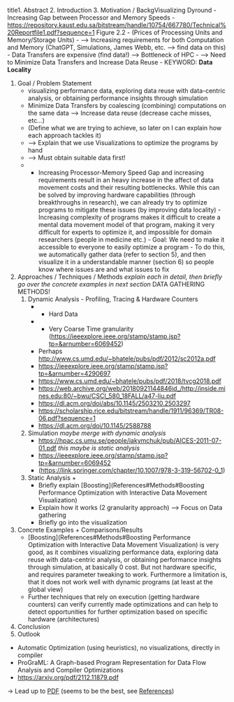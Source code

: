 title1. Abstract
2. Introduction
3. Motivation / BackgVisualizing Dyround
	 - Increasing Gap between Processor and Memory Speeds
		 - https://repository.kaust.edu.sa/bitstream/handle/10754/667780/Technical%20Reportfile1.pdf?sequence=1 Figure 2.2
	 - (Prices of Processing Units and Memory/Storage Units)
	 - --> Increasing requirements for both Computation and Memory (ChatGPT, Simulations, James Webb, etc. --> find data on this)
	 - Data Transfers are expensive (find data!) --> Bottleneck of HPC
	 - --> Need to Minimize Data Transfers and Increase Data Reuse
	 - KEYWORD: **Data Locality**
1. Goal / Problem Statement
	- visualizing performance data, exploring data reuse with data-centric analysis, or obtaining performance insights through simulation
	- Minimize Data Transfers by coalescing (combining) computations on the same data --> Increase data reuse (decrease cache misses, etc...)
	- (Define what we are trying to achieve, so later on I can explain how each approach tackles it)
	- --> Explain that we use Visualizations to optimize the programs by hand
	- --> Must obtain suitable data first!
	- - Increasing Processor-Memory Speed Gap and increasing requirements result in an heavy increase in the affect of data movement costs and their resulting bottlenecks. While this can be solved by improving hardware capabilities (through breakthroughs in research), we can already try to optimize programs to mitigate these issues (by improving data locality) - Increasing complexity of programs makes it difficult to create a mental data movement model of that program, making it very difficult for experts to optimize it, and impossible for domain researchers (people in medicine etc.) - Goal: We need to make it accessible to everyone to easily optimize a program - To do this, we automatically gather data (refer to section 5), and then visualize it in a understandable manner (section 6) so people know where issues are and what issues to fix
1. Approaches / Techniques / Methods _explain each in detail, then briefly go over the concrete examples in next section_ DATA GATHERING METHODS!
	1. Dynamic Analysis -  Profiling, Tracing & Hardware Counters
		 - + Hard Data
		 - - Very Coarse Time granularity (https://ieeexplore.ieee.org/stamp/stamp.jsp?tp=&arnumber=6069452)
		 - Perhaps http://www.cs.umd.edu/~bhatele/pubs/pdf/2012/sc2012a.pdf
		 - https://ieeexplore.ieee.org/stamp/stamp.jsp?tp=&arnumber=4290697
		 - https://www.cs.umd.edu/~bhatele/pubs/pdf/2018/tvcg2018.pdf
		 - https://web.archive.org/web/20180921144846id_/http://inside.mines.edu:80/~bwu/CSCI_580_18FALL/a47-liu.pdf
		 - https://dl.acm.org/doi/abs/10.1145/2503210.2503297
		 - https://scholarship.rice.edu/bitstream/handle/1911/96369/TR08-06.pdf?sequence=1
		 - https://dl.acm.org/doi/10.1145/2588788
	3. Simulation _maybe merge with dynamic analysis_
		 - https://hpac.cs.umu.se/people/iakymchuk/pub/AICES-2011-07-01.pdf _this maybe is static analysis_
		 - https://ieeexplore.ieee.org/stamp/stamp.jsp?tp=&arnumber=6069452
		 - (https://link.springer.com/chapter/10.1007/978-3-319-56702-0_1)
	1. Static Analysis + 
		- Briefly explain [Boosting](References#Methods#Boosting Performance Optimization with Interactive  Data Movement Visualization)
		- Explain how it works (2 granularity approach) --> Focus on Data gathering
		- Briefly go into the visualization
2. Concrete Examples + Comparisons/Results
	- [Boosting](References#Methods#Boosting Performance Optimization with Interactive  Data Movement Visualization) is very good, as it combines visualizing performance data, exploring data reuse with data-centric analysis, or obtaining performance insights through simulation, at basically 0 cost. But not hardware specific, and requires parameter tweaking to work. Furthermore a limitation is, that it does not work well with dynamic programs (at least at the global view)
	- Further techniques that rely on execution (getting hardware counters) can verify currently made optimizations and can help to detect opportunities for further optimization based on specific hardware (architectures)
3. Conclusion
4. Outlook
 - Automatic Optimization (using heuristics), no visualizations, directly in compiler
 - ProGraML: A Graph-based Program Representation for Data Flow Analysis and Compiler Optimizations
 - https://arxiv.org/pdf/2112.11879.pdf

-> Lead up to [PDF](reference_pdfs/Boosting_Performance_Optimization_with_Interactive_Data_Movement_Visualization.pdf) (seems to be the best, see [References](References))